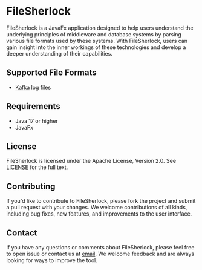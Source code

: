 # FileSherlock

FileSherlock is a JavaFx application designed to help users understand the underlying principles of middleware and database systems by parsing various file formats used by these systems. With FileSherlock, users can gain insight into the inner workings of these technologies and develop a deeper understanding of their capabilities.

## Supported File Formats

- [Kafka](https://kafka.apache.org/) log files

## Requirements

- Java 17 or higher
- JavaFx

## License

FileSherlock is licensed under the Apache License, Version 2.0. See [LICENSE](LICENSE) for the full text.

## Contributing

If you'd like to contribute to FileSherlock, please fork the project and submit a pull request with your changes. We welcome contributions of all kinds, including bug fixes, new features, and improvements to the user interface.

## Contact

If you have any questions or comments about FileSherlock, please feel free to open issue or contact us at [email](shoothzj@gmail.com). We welcome feedback and are always looking for ways to improve the tool.
